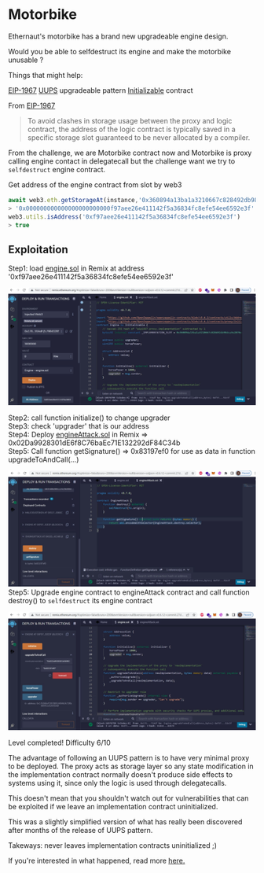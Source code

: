 # Motorbike

Ethernaut's motorbike has a brand new upgradeable engine design.

Would you be able to selfdestruct its engine and make the motorbike unusable ?

Things that might help:

[EIP-1967](https://eips.ethereum.org/EIPS/eip-1967)
[UUPS](https://forum.openzeppelin.com/t/uups-proxies-tutorial-solidity-javascript/7786) upgradeable pattern
[Initializable](https://github.com/OpenZeppelin/openzeppelin-upgrades/blob/master/packages/core/contracts/Initializable.sol) contract

From [EIP-1967](https://eips.ethereum.org/EIPS/eip-1967)
> To avoid clashes in storage usage between the proxy and logic contract, the address of the logic contract is typically saved in a specific storage slot guaranteed to be never allocated by a compiler.

From the challenge, we are Motorbike contract now and Motorbike is proxy calling engine contact in delegatecall but the challenge want we try to `selfdestruct` engine contract.

Get address of the engine contract from slot by web3
```javascript
await web3.eth.getStorageAt(instance,'0x360894a13ba1a3210667c828492db98dca3e2076cc3735a920a3ca505d382bbc');
> '0x000000000000000000000000f97aee26e411142f5a36834fc8efe54ee6592e3f'
web3.utils.isAddress('0xf97aee26e411142f5a36834fc8efe54ee6592e3f')
> true
```

## Exploitation

Step1: load [engine.sol](https://github.com/Thanasornsawan/ethernaut-writeup/blob/main/Motorbike/engine.sol) in Remix at address '0xf97aee26e411142f5a36834fc8efe54ee6592e3f'

![deploy](https://github.com/Thanasornsawan/ethernaut-writeup/blob/main/Motorbike/photo/deploy.JPG)

Step2: call function initialize() to change upgrader <br />
Step3: check 'upgrader' that is our address <br />
Step4: Deploy [engineAttack.sol](https://github.com/Thanasornsawan/ethernaut-writeup/blob/main/Motorbike/engineAttack.sol) in Remix => 0x02Da9928301dE6f8C76baEc71E132292dF84C34b <br />
Step5: Call function getSignature() => 0x83197ef0 for use as data in function upgradeToAndCall(...) 

![sig](https://github.com/Thanasornsawan/ethernaut-writeup/blob/main/Motorbike/photo/sig.JPG)
Step5: Upgrade engine contract to engineAttack contract and call function destroy() to `selfdestruct` its engine contract

![destroy](https://github.com/Thanasornsawan/ethernaut-writeup/blob/main/Motorbike/photo/destroy.JPG)

Level completed!
Difficulty 6/10

The advantage of following an UUPS pattern is to have very minimal proxy to be deployed. The proxy acts as storage layer so any state modification in the implementation contract normally doesn't produce side effects to systems using it, since only the logic is used through delegatecalls.

This doesn't mean that you shouldn't watch out for vulnerabilities that can be exploited if we leave an implementation contract uninitialized.

This was a slightly simplified version of what has really been discovered after months of the release of UUPS pattern.

Takeways: never leaves implementation contracts uninitialized ;)

If you're interested in what happened, read more [here.](https://forum.openzeppelin.com/t/uupsupgradeable-vulnerability-post-mortem/15680)